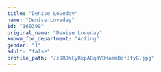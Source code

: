 ```yaml
---
title: "Denise Loveday"
name: "Denise Loveday"
id: "160399"
original_name: "Denise Loveday"
known_for_department: "Acting"
gender: "1"
adult: "false"
profile_path: "/z9RDYCyRkpABqdVDKammBcfJtyG.jpg"
---
```

